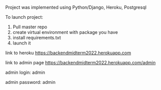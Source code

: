 Project was implemented using Python/Django, Heroku, Postgresql

To launch project:
1. Pull master repo
2. create virtual environment with package you have
3. install requirements.txt
4. launch it

link to heroku https://backendmidterm2022.herokuapp.com

link to admin page https://backendmidterm2022.herokuapp.com/admin

admin login: admin

admin password: admin
